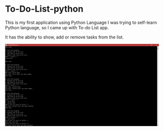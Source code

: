# To-Do-List-python

This is my first application using Python Language
I was trying to self-learn Python language, so I came up with To-do List app.

It has the ability to show, add or remove tasks from the list.

![](img/Capture.PNG)